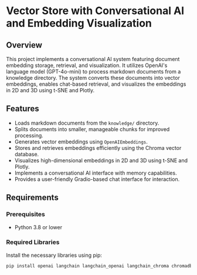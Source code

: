 # Vector Store with Conversational AI and Embedding Visualization

## Overview

This project implements a conversational AI system featuring document embedding storage, retrieval, and visualization. It utilizes OpenAI's language model (GPT-4o-mini) to process markdown documents from a knowledge directory. The system converts these documents into vector embeddings, enables chat-based retrieval, and visualizes the embeddings in 2D and 3D using t-SNE and Plotly.

## Features

* Loads markdown documents from the `knowledge/` directory.
* Splits documents into smaller, manageable chunks for improved processing.
* Generates vector embeddings using `OpenAIEmbeddings`.
* Stores and retrieves embeddings efficiently using the Chroma vector database.
* Visualizes high-dimensional embeddings in 2D and 3D using t-SNE and Plotly.
* Implements a conversational AI interface with memory capabilities.
* Provides a user-friendly Gradio-based chat interface for interaction.

## Requirements

### Prerequisites

* Python 3.8 or lower

### Required Libraries

Install the necessary libraries using pip:

```bash
pip install openai langchain langchain_openai langchain_chroma chromadb gradio numpy scikit-learn pandas plotly python-dotenv

